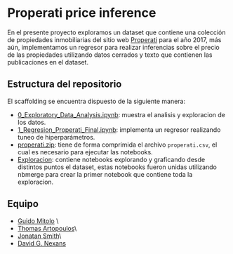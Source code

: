 # Properati price inference

En el presente proyecto exploramos un dataset que contiene una colección de propiedades inmobiliarias del sitio web [Properati](https://www.properati.com.ar/) para el año 2017, más aún, implementamos un regresor para realizar inferencias sobre el precio de las propiedades utilizando datos cerrados y texto que contienen las publicaciones en el dataset.

## Estructura del repositorio

El scaffolding se encuentra dispuesto de la siguiente manera:

* [0_Exploratory_Data_Analysis.ipynb](0_Exploratory_Data_Analysis.ipynb): muestra el analisis y exploracion de los datos.
* [1_Regresion_Properati_Final.ipynb](1_Regresion_Properati_Final.ipynb): implementa un regresor realizando tuneo de hiperparámetros.
* [properati.zip](properati.zip): tiene de forma comprimida el archivo ```properati.csv```, el cual es necesario para ejecutar las notebooks.
* [Exploracion](Exploracion): contiene notebooks explorando y graficando desde distintos puntos el dataset, estas notebooks fueron unidas utilizando nbmerge para crear la primer notebook que contiene toda la exploracion.

## Equipo

* [Guido Mitolo](https://github.com/guidomitolo) \
* [Thomas Artopoulos](https://github.com/thomasartopoulos)\
* [Jonatan Smith](https://github.com/John31991)\
* [David G. Nexans](https://github.com/cnexans)
